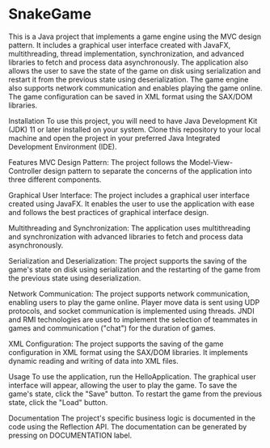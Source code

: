 # SnakeGame
This is a Java project that implements a game engine using the MVC design pattern. It includes a graphical user interface created with JavaFX, multithreading, thread implementation, synchronization, and advanced libraries to fetch and process data asynchronously. The application also allows the user to save the state of the game on disk using serialization and restart it from the previous state using deserialization. The game engine also supports network communication and enables playing the game online. The game configuration can be saved in XML format using the SAX/DOM libraries.

Installation
To use this project, you will need to have Java Development Kit (JDK) 11 or later installed on your system. Clone this repository to your local machine and open the project in your preferred Java Integrated Development Environment (IDE).

Features
MVC Design Pattern: The project follows the Model-View-Controller design pattern to separate the concerns of the application into three different components.

Graphical User Interface: The project includes a graphical user interface created using JavaFX. It enables the user to use the application with ease and follows the best practices of graphical interface design.

Multithreading and Synchronization: The application uses multithreading and synchronization with advanced libraries to fetch and process data asynchronously.

Serialization and Deserialization: The project supports the saving of the game's state on disk using serialization and the restarting of the game from the previous state using deserialization.

Network Communication: The project supports network communication, enabling users to play the game online. Player move data is sent using UDP protocols, and socket communication is implemented using threads. JNDI and RMI technologies are used to implement the selection of teammates in games and communication ("chat") for the duration of games.

XML Configuration: The project supports the saving of the game configuration in XML format using the SAX/DOM libraries. It implements dynamic reading and writing of data into XML files.

Usage
To use the application, run the HelloApplication. The graphical user interface will appear, allowing the user to play the game. To save the game's state, click the "Save" button. To restart the game from the previous state, click the "Load" button.

Documentation
The project's specific business logic is documented in the code using the Reflection API. The documentation can be generated by pressing on DOCUMENTATION label.
